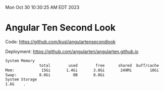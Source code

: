 Mon Oct 30 10:30:25 AM EDT 2023

# Angular Ten Second Look

Code: https://github.com/kusl/angulartensecondlook

Deployment: https://github.com/angularten/angularten.github.io

```bash
System Memory
               total        used        free      shared  buff/cache   available
Mem:            15Gi       1.4Gi       3.8Gi       249Mi        10Gi        13Gi
Swap:          8.0Gi          0B       8.0Gi
System Storage
1.6G	.
